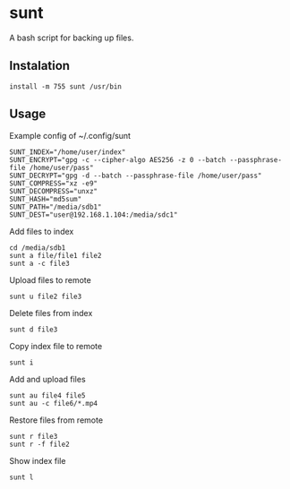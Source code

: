 # sunt
A bash script for backing up files.

## Instalation
    install -m 755 sunt /usr/bin

## Usage

Example config of ~/.config/sunt

    SUNT_INDEX="/home/user/index"
    SUNT_ENCRYPT="gpg -c --cipher-algo AES256 -z 0 --batch --passphrase-file /home/user/pass"
    SUNT_DECRYPT="gpg -d --batch --passphrase-file /home/user/pass"
    SUNT_COMPRESS="xz -e9"
    SUNT_DECOMPRESS="unxz"
    SUNT_HASH="md5sum"
    SUNT_PATH="/media/sdb1"
    SUNT_DEST="user@192.168.1.104:/media/sdc1"

Add files to index

    cd /media/sdb1
    sunt a file/file1 file2
    sunt a -c file3

Upload files to remote

    sunt u file2 file3

Delete files from index
    
    sunt d file3

Copy index file to remote

    sunt i

Add and upload files

    sunt au file4 file5
    sunt au -c file6/*.mp4

Restore files from remote

    sunt r file3
    sunt r -f file2

Show index file

    sunt l
